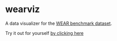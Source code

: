 # wearviz
A data visualizer for the [WEAR benchmark dataset](https://mariusbock.github.io/wear/ ).

Try it out for yourself [by clicking here](https://kristofvl.github.io/wearviz/)
